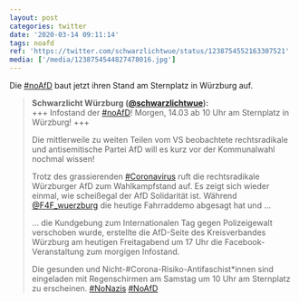 ```yaml
---
layout: post
categories: twitter
date: '2020-03-14 09:11:14'
tags: noafd
ref: 'https://twitter.com/schwarzlichtwue/status/1238754552163307521'
media: ['/media/1238754544827478016.jpg']
---
```

Die [#noAfD](/t/noafd) baut jetzt ihren Stand am Sternplatz in Würzburg auf.  
> <b>Schwarzlicht Würzburg ([@schwarzlichtwue](https://twitter.com/schwarzlichtwue)):</b>  
>+++ Infostand der [#noAfD](/t/noafd)! Morgen, 14.03 ab 10 Uhr am Sternplatz in Würzburg! +++  
>  
>  
>  
>Die mittlerweile zu weiten Teilen vom VS beobachtete rechtsradikale und antisemitische Partei AfD will es kurz vor der Kommunalwahl nochmal wissen!   
>  
>Trotz des grassierenden [#Coronavirus](/t/coronavirus) ruft die rechtsradikale Würzburger AfD zum Wahlkampfstand auf. Es zeigt sich wieder einmal, wie scheißegal der AfD Solidarität ist. Während [@F4F_wuerzburg](https://twitter.com/F4F_wuerzburg) die heutige Fahrraddemo abgesagt hat und …  
>  
>… die Kundgebung zum Internationalen Tag gegen Polizeigewalt verschoben wurde, erstellte die AfD-Seite des Kreisverbandes Würzburg am heutigen Freitagabend um 17 Uhr die Facebook-Veranstaltung zum morgigen Infostand.  
>  
>Die gesunden und Nicht-#Corona-Risiko-Antifaschist\*innen sind eingeladen mit Regenschirmen am Samstag um 10 Uhr am Sternplatz zu erscheinen. [#NoNazis](/t/nonazis) [#NoAfD](/t/noafd)  

